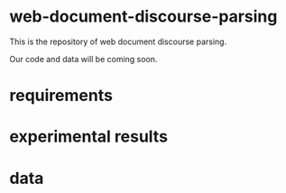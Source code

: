 # web-document-discourse-parsing

This is the repository of web document discourse parsing.

Our code and data will be coming soon.

# requirements

# experimental results

# data
 
